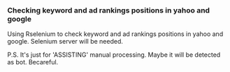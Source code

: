 ### Checking keyword and ad rankings positions in yahoo and google

Using Rselenium to check keyword and ad rankings positions in yahoo and google.
Selenium server will be needed. 

P.S.
It's just for 'ASSISTING' manual processing. 
Maybe it will be detected as bot.
Becareful.
